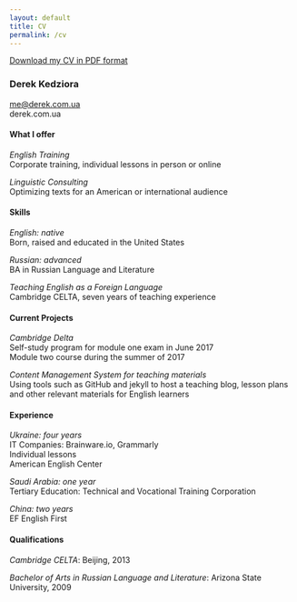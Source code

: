 ```yaml
---
layout: default
title: CV
permalink: /cv
---
```

<a href="/files/derek_cv.pdf" target="_blank">Download my CV in PDF format</a>

### Derek Kedziora
me@derek.com.ua  
derek.com.ua  

#### What I offer 
*English Training*  
Corporate training, individual lessons in person or online 
 
*Linguistic Consulting*  
Optimizing texts for an American or international audience  

#### Skills  
*English: native*  
Born, raised and educated in the United States

*Russian: advanced*  
BA in Russian Language and Literature

*Teaching English as a Foreign Language*  
Cambridge CELTA, seven years of teaching experience  

#### Current Projects
*Cambridge Delta*  
Self-study program for module one exam in June 2017  
Module two course during the summer of 2017

*Content Management System for teaching materials*  
Using tools such as GitHub and jekyll to host a teaching blog, lesson plans and other relevant materials for English learners

#### Experience
*Ukraine: four years*  
IT Companies: Brainware.io, Grammarly  
Individual lessons  
American English Center

*Saudi Arabia: one year*  
Tertiary Education: Technical and Vocational Training Corporation

*China: two years*  
EF English First 

#### Qualifications 
*Cambridge CELTA*: Beijing, 2013

*Bachelor of Arts in Russian Language and Literature*: Arizona State University, 2009 
	
